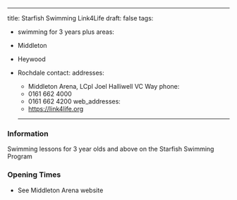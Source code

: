 ---
title: Starfish Swimming Link4Life
draft: false
tags:
- swimming for 3 years plus
areas:
- Middleton
- Heywood
- Rochdale
contact:
  addresses:
  - Middleton Arena,  LCpl Joel Halliwell VC Way
  phone:
  - 0161 662 4000
  - 0161 662 4200
  web_addresses:
  - https://link4life.org

  ---

### Information
Swimming lessons for 3 year olds and above
on the Starfish Swimming Program

### Opening Times
* See Middleton Arena website